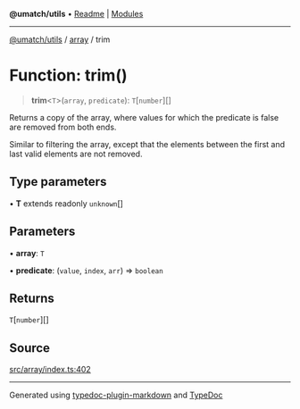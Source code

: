 **@umatch/utils** • [Readme](../../index.md) \| [Modules](../../modules.md)

***

[@umatch/utils](../../modules.md) / [array](../index.md) / trim

# Function: trim()

> **trim**\<`T`\>(`array`, `predicate`): `T`\[`number`\][]

Returns a copy of the array, where values for which the predicate
is false are removed from both ends.

Similar to filtering the array, except that the elements between
the first and last valid elements are not removed.

## Type parameters

• **T** extends readonly `unknown`[]

## Parameters

• **array**: `T`

• **predicate**: (`value`, `index`, `arr`) => `boolean`

## Returns

`T`\[`number`\][]

## Source

[src/array/index.ts:402](https://github.com/umatch-oficial/utils/blob/ed8915b/src/array/index.ts#L402)

***

Generated using [typedoc-plugin-markdown](https://www.npmjs.com/package/typedoc-plugin-markdown) and [TypeDoc](https://typedoc.org/)
